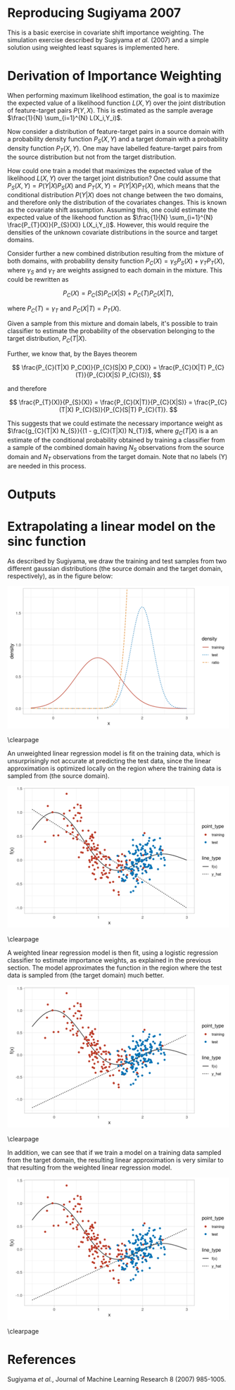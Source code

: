 # Reproducing Sugiyama 2007

This is a basic exercise in covariate shift importance weighting. The 
simulation exercise described by Sugiyama *et al.* (2007) and a simple solution 
using weighted least squares is implemented here.

# Derivation of Importance Weighting

When performing maximum likelihood estimation, the goal is to maximize the 
expected value of a likelihood function $L(X,Y)$ over the joint distribution of 
feature-target pairs $P(Y,X)$. This is estimated as the sample average 
$\frac{1}{N} \sum_{i=1}^{N} L(X_i,Y_i)$.

Now consider a distribution of feature-target pairs in a source domain with a 
probability density function $P_{S}(X,Y)$ and a target domain with a 
probability density function $P_{T}(X,Y)$. One may have labelled 
feature-target pairs from the source distribution but not from the target 
distribution. 

How could one train a model that maximizes the expected value of 
the likelihood $L(X,Y)$ over the target joint distribution? One could assume 
that $P_{S}(X,Y) = P(Y|X) P_{S}(X)$ and $P_{T}(X,Y) = P(Y|X) P_{T}(X)$, which 
means that the conditional distribution $P(Y|X)$ does not change between the 
two domains, and therefore only the distribution of the covariates changes. 
This is known as the covariate shift assumption. Assuming this, one could 
estimate the expected value of the likehood function as 
$\frac{1}{N} \sum_{i=1}^{N} \frac{P_{T}(X)}{P_{S}(X)} L(X_i,Y_i)$. However, 
this would require the densities of the unknown covariate distributions in 
the source and target domains.

Consider further a new combined distribution resulting from the mixture of 
both domains, with probability density function 
$P_{C}(X) = \gamma_{S} P_{S}(X) + \gamma_{T} P_{T}(X)$, where $\gamma_{S}$ and 
$\gamma_{T}$ are weights assigned to each domain in the mixture. This could be rewritten as 

$$
P_{C}(X) = P_{C}(S) P_{C}(X|S) + P_{C}(T) P_{C}(X|T),
$$

where $P_{C}(T) = \gamma_{T}$ and $P_{C}(X|T) = P_{T}(X)$.

Given a sample from this mixture and domain labels, it's possible to train 
classifier to estimate the probability of the observation belonging to the 
target distribution, $P_C(T | X)$. 

Further, we know that, by the Bayes theorem 

$$
\frac{P_{C}(T|X) P_C(X)}{P_{C}(S|X) P_C(X)} = 
    \frac{P_{C}(X|T) P_{C}(T)}{P_{C}(X|S) P_{C}(S)}, 
$$

and therefore 

$$
\frac{P_{T}(X)}{P_{S}(X)} = 
    \frac{P_{C}(X|T)}{P_{C}(X|S)} = 
    \frac{P_{C}(T|X) P_{C}(S)}{P_{C}(S|T) P_{C}(T)}.
$$

This suggests that we could estimate the necessary importance weight as 
$\frac{g_{C}(T|X) N_{S}}{(1 - g_{C}(T|X)) N_{T}}$, where $g_C(T|X)$ is a 
an estimate of the conditional probability obtained by training a classifier 
from a sample of the combined domain having $N_{S}$ observations 
from the source domain and $N_{T}$ observations from the target domain. Note 
that no labels (Y) are needed in this process.

# Outputs

# Extrapolating a linear model on the sinc function

As described by Sugiyama, we draw the training and test samples from two 
different gaussian distributions (the source domain and the target domain, 
respectively), as in the figure below:

![Training (Source) and Test (Target) Distributions, and Ratio of their Densities](figures/figure_1_sinc.png)

\clearpage

An unweighted linear regression model is fit on the training data, which is 
unsurprisingly not accurate at predicting the test data, since the linear 
approximation is optimized locally on the region where the training data is 
sampled from (the source domain).

![Unweighted Linear Regression](figures/figure_2_sinc.png)

\clearpage

A weighted linear regression model is then fit, using a logistic regression 
classifier to estimate importance weights, as explained in the previous section.
The model approximates the function in the region where the test data is sampled
from (the target domain) much better.

![Weighted Linear Regression](figures/figure_3_sinc.png)

\clearpage

In addition, we can see that if we train a model on a training data sampled 
from the target domain, the resulting linear approximation is very similar to 
that resulting from the weighted linear regression model.

![Linear Regression Fit on Target Domain](figures/figure_4_sinc.png)

\clearpage

# References

Sugiyama *et al.*, Journal of Machine Learning Research 8 (2007) 985-1005.
